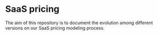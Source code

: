 # SaaS pricing

The aim of this repository is to document the evolution among different versions on our SaaS pricing modeling process.